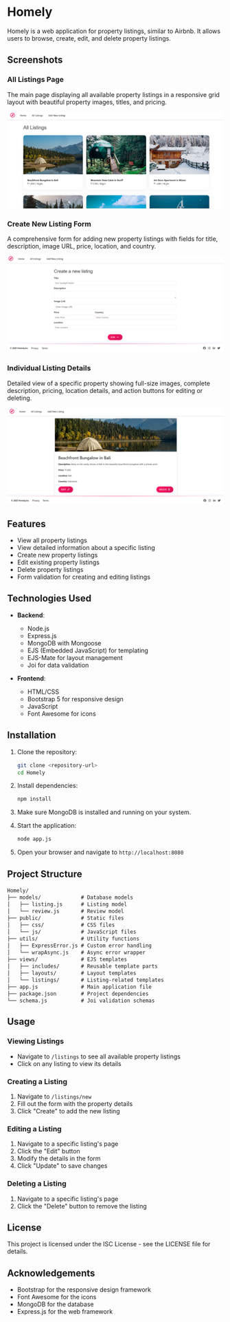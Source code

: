 # Homely

Homely is a web application for property listings, similar to Airbnb. It allows users to browse, create, edit, and delete property listings.

## Screenshots

### All Listings Page
The main page displaying all available property listings in a responsive grid layout with beautiful property images, titles, and pricing.

![All Listings Page](./screenshots/all-listings.png)

### Create New Listing Form
A comprehensive form for adding new property listings with fields for title, description, image URL, price, location, and country.

![Create New Listing](./screenshots/create-listing.png)

### Individual Listing Details
Detailed view of a specific property showing full-size images, complete description, pricing, location details, and action buttons for editing or deleting.

![Listing Details](./screenshots/listing-details.png)

## Features

- View all property listings
- View detailed information about a specific listing
- Create new property listings
- Edit existing property listings
- Delete property listings
- Form validation for creating and editing listings

## Technologies Used

- **Backend**:
  - Node.js
  - Express.js
  - MongoDB with Mongoose
  - EJS (Embedded JavaScript) for templating
  - EJS-Mate for layout management
  - Joi for data validation

- **Frontend**:
  - HTML/CSS
  - Bootstrap 5 for responsive design
  - JavaScript
  - Font Awesome for icons

## Installation

1. Clone the repository:
   ```bash
   git clone <repository-url>
   cd Homely
   ```

2. Install dependencies:
   ```bash
   npm install
   ```

3. Make sure MongoDB is installed and running on your system.

4. Start the application:
   ```bash
   node app.js
   ```

5. Open your browser and navigate to `http://localhost:8080`

## Project Structure

```
Homely/
├── models/             # Database models
│   ├── listing.js      # Listing model
│   └── review.js       # Review model
├── public/             # Static files
│   ├── css/            # CSS files
│   └── js/             # JavaScript files
├── utils/              # Utility functions
│   ├── ExpressError.js # Custom error handling
│   └── wrapAsync.js    # Async error wrapper
├── views/              # EJS templates
│   ├── includes/       # Reusable template parts
│   ├── layouts/        # Layout templates
│   └── listings/       # Listing-related templates
├── app.js              # Main application file
├── package.json        # Project dependencies
└── schema.js           # Joi validation schemas
```

## Usage

### Viewing Listings

- Navigate to `/listings` to see all available property listings
- Click on any listing to view its details

### Creating a Listing

1. Navigate to `/listings/new`
2. Fill out the form with the property details
3. Click "Create" to add the new listing

### Editing a Listing

1. Navigate to a specific listing's page
2. Click the "Edit" button
3. Modify the details in the form
4. Click "Update" to save changes

### Deleting a Listing

1. Navigate to a specific listing's page
2. Click the "Delete" button to remove the listing

## License

This project is licensed under the ISC License - see the LICENSE file for details.

## Acknowledgements

- Bootstrap for the responsive design framework
- Font Awesome for the icons
- MongoDB for the database
- Express.js for the web framework
